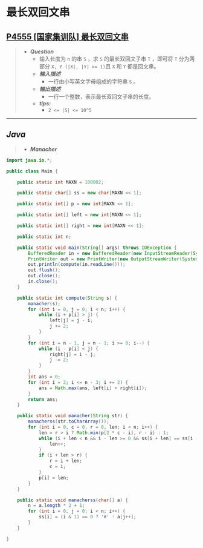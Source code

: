# 最长双回文串

## [P4555 [国家集训队] 最长双回文串](https://www.luogu.com.cn/problem/P4555)

> - ***Question***
>   - 输入长度为 `n` 的串 `S` ，求 `S` 的最长双回文子串 `T` ，即可将 `T` 分为两部分 `X, Y (|X|, |Y| >= 1)`且 `X` 和 `Y` 都是回文串。
>   - ***输入描述***
>     - 一行由小写英文字母组成的字符串 `S` 。
>   - ***输出描述***
>     - 一行一个整数，表示最长双回文子串的长度。
>   - ***tips:***
>     - `2 <= |S| <= 10^5`

---

## *Java*

> - ***Manacher***

```java
import java.io.*;

public class Main {

    public static int MAXN = 100002;

    public static char[] ss = new char[MAXN << 1];

    public static int[] p = new int[MAXN << 1];

    public static int[] left = new int[MAXN << 1];

    public static int[] right = new int[MAXN << 1];

    public static int n;

    public static void main(String[] args) throws IOException {
        BufferedReader in = new BufferedReader(new InputStreamReader(System.in));
        PrintWriter out = new PrintWriter(new OutputStreamWriter(System.out));
        out.println(compute(in.readLine()));
        out.flush();
        out.close();
        in.close();
    }

    public static int compute(String s) {
        manacher(s);
        for (int i = 0, j = 0; i < n; i++) {
            while (i + p[i] > j) {
                left[j] = j - i;
                j += 2;
            }
        }
        for (int i = n - 1, j = n - 1; i >= 0; i--) {
            while (i - p[i] < j) {
                right[j] = i - j;
                j -= 2;
            }
        }
        int ans = 0;
        for (int i = 2; i <= n - 3; i += 2) {
            ans = Math.max(ans, left[i] + right[i]);
        }
        return ans;
    }

    public static void manacher(String str) {
        manacherss(str.toCharArray());
        for (int i = 0, c = 0, r = 0, len; i < n; i++) {
            len = r > i ? Math.min(p[2 * c - i], r - i) : 1;
            while (i + len < n && i - len >= 0 && ss[i + len] == ss[i - len]) {
                len++;
            }
            if (i + len > r) {
                r = i + len;
                c = i;
            }
            p[i] = len;
        }
    }

    public static void manacherss(char[] a) {
        n = a.length * 2 + 1;
        for (int i = 0, j = 0; i < n; i++) {
            ss[i] = (i & 1) == 0 ? '#' : a[j++];
        }
    }

}
```
